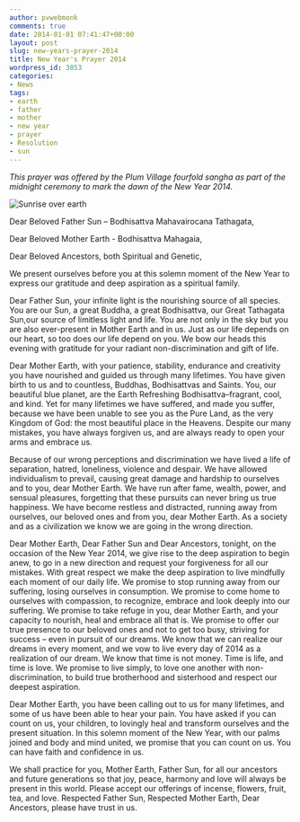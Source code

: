 ```yaml
---
author: pvwebmonk
comments: true
date: 2014-01-01 07:41:47+00:00
layout: post
slug: new-years-prayer-2014
title: New Year's Prayer 2014
wordpress_id: 3853
categories:
- News
tags:
- earth
- father
- mother
- new year
- prayer
- Resolution
- sun
---
```


_This prayer was offered by the Plum Village fourfold sangha as part of the midnight ceremony to mark the dawn of the New Year 2014._

![Sunrise over earth](http://plumvillage.org/wp-content/uploads/2013/12/amazing-earth-space-sunrise-wallpaper-hd-300x120.jpg)

Dear Beloved Father Sun – Bodhisattva Mahavairocana Tathagata,

Dear Beloved Mother Earth - Bodhisattva Mahagaia,

Dear Beloved Ancestors, both Spiritual and Genetic,



We present ourselves before you at this solemn moment of the New Year to express our gratitude and deep aspiration as a spiritual family.

Dear Father Sun, your infinite light is the nourishing source of all species. You are our Sun, a great Buddha, a great Bodhisattva, our Great Tathagata Sun,our source of limitless light and life. You are not only in the sky but you are also ever-present in Mother Earth and in us. Just as our life depends on our heart, so too does our life depend on you. We bow our heads this evening with gratitude for your radiant non-discrimination and gift of life.

Dear Mother Earth, with your patience, stability, endurance and creativity you have nourished and guided us through many lifetimes. You have given birth to us and to countless, Buddhas, Bodhisattvas and Saints. You, our beautiful blue planet, are the Earth Refreshing Bodhisattva–fragrant, cool, and kind. Yet for many lifetimes we have suffered, and made you suffer, because we have been unable to see you as the Pure Land, as the very Kingdom of God: the most beautiful place in the Heavens. Despite our many mistakes, you have always forgiven us, and are always ready to open your arms and embrace us.

Because of our wrong perceptions and discrimination we have lived a life of separation, hatred, loneliness, violence and despair. We have allowed individualism to prevail, causing great damage and hardship to ourselves and to you, dear Mother Earth. We have run after fame, wealth, power, and sensual pleasures, forgetting that these pursuits can never bring us true happiness. We have become restless and distracted, running away from ourselves, our beloved ones and from you, dear Mother Earth. As a society and as a civilization we know we are going in the wrong direction.

Dear Mother Earth, Dear Father Sun and Dear Ancestors, tonight, on the occasion of the New Year 2014, we give rise to the deep aspiration to begin anew, to go in a new direction and request your forgiveness for all our mistakes. With great respect we make the deep aspiration to live mindfully each moment of our daily life. We promise to stop running away from our suffering, losing ourselves in consumption. We promise to come home to ourselves with compassion, to recognize, embrace and look deeply into our suffering. We promise to take refuge in you, dear Mother Earth, and your capacity to nourish, heal and embrace all that is. We promise to offer our true presence to our beloved ones and not to get too busy, striving for success – even in pursuit of our dreams. We know that we can realize our dreams in every moment, and we vow to live every day of 2014 as a realization of our dream. We know that time is not money. Time is life, and time is love. We promise to live simply, to love one another with non-discrimination, to build true brotherhood and sisterhood and respect our deepest aspiration.

Dear Mother Earth, you have been calling out to us for many lifetimes, and some of us have been able to hear your pain. You have asked if you can count on us, your children, to lovingly heal and transform ourselves and the present situation. In this solemn moment of the New Year, with our palms joined and body and mind united, we promise that you can count on us. You can have faith and confidence in us.

We shall practice for you, Mother Earth, Father Sun, for all our ancestors and future generations so that joy, peace, harmony and love will always be present in this world. Please accept our offerings of incense, flowers, fruit, tea, and love. Respected Father Sun, Respected Mother Earth, Dear Ancestors, please have trust in us.




